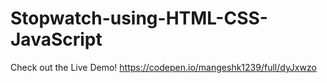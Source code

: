 # Stopwatch-using-HTML-CSS-JavaScript
Check out the Live Demo! https://codepen.io/mangeshk1239/full/dyJxwzo
